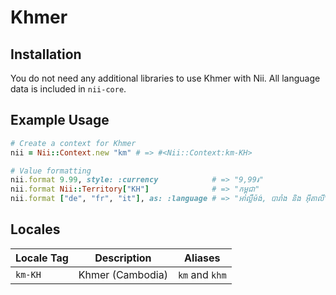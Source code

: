 <!-- This file has been generated. Source: languages/_template.md.erb -->

# Khmer

## Installation

You do not need any additional libraries to use Khmer with Nii.
All language data is included in `nii-core`.

## Example Usage

``` ruby
# Create a context for Khmer
nii = Nii::Context.new "km" # => #<Nii::Context:km-KH>

# Value formatting
nii.format 9.99, style: :currency            # => "9,99៛"
nii.format Nii::Territory["KH"]              # => "កម្ពុជា"
nii.format ["de", "fr", "it"], as: :language # => "អាល្លឺម៉ង់, បារាំង និង អ៊ីតាលី"
```


## Locales

<table>
  <thead>
    <tr>
      <th>Locale Tag</th>
      <th>Description</th>
      <th>Aliases</th>
    </tr>
  </thead>
  <tbody>
    <tr>
      <td><code>km-KH</code></td>
      <td>Khmer (Cambodia)</td>
      <td><code>km</code> and <code>khm</code></td>
    </tr>
  </tbody>
</table>

